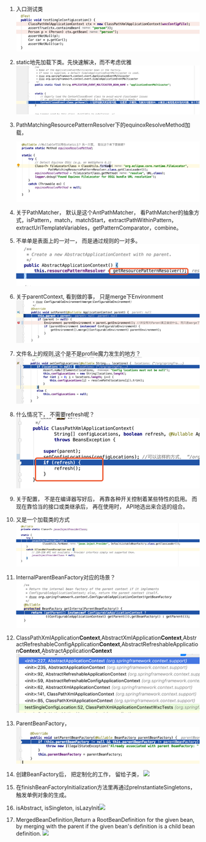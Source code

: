 1. 入口测试类![](/assets/入口测试类.png)
2. static地先加载下类。先快速解决，而不考虑优雅 ![](/assets/static_load_class.png)
3. PathMatchingResourcePatternResolver下的equinoxResolveMethod加载，

    ![](/assets/equinoxResolveMethod_prepare.png)

4. 关于PathMatcher， 默认是这个AntPathMatcher， 看PathMatcher的抽象方式，isPattern，match，matchStart，extractPathWithinPattern，extractUriTemplateVariables，getPatternComparator，combine。

5. 不单单是表面上的一对一， 而是通过规则的一对多。 ![](/assets/pattern_resolver.png)

6. 关于parentContext, 看到做的事， 只是merge下Environment![](/assets/mergeEnvironment.png)

7. 文件名上的规则,这个是不是profile魔力发生的地方？![](/assets/file_name_rule.png)

8. 什么情况下， 不需要refresh呢？ ![](/assets/when_not_refresh.png)

9. 关于配置， 不是在编译器写好后， 再靠各种开关控制着某些特性的启用。 而现在靠恰当的接口或类继承后， 再在使用时， API地选出来合适的组合。

10. 又是一个加载类的方式![](/assets/another_class_loader_example.png)

11. InternalParentBeanFactory对应的场景？![](/assets/internalParentBeanFactory.png)

12. ClassPathXmlApplication**Context**,AbstractXmlApplication**Context**,AbstractRefreshableConfigApplication**Context**,AbstractRefreshableApplication**Context**,AbstractApplication**Context**![](/assets/contexts.png)

13. ParentBeanFactory， ![](/assets/setParentBeanFactory.png)

14. 创建BeanFactory后， 把定制化的工作， 留给子类， ![](/assets/customizeBeanFactory_in_child_class.png)

15. 在finishBeanFactoryInitialization方法里再通过preInstantiateSingletons， 触发单例对象的生成。 

16. isAbstract, isSingleton, isLazyInit![](/assets/beanDefinition_Abstract_singleton_lazyinit.png)

17. MergedBeanDefinition,Return a RootBeanDefinition for the given bean, by merging with the parent if the given bean's definition is a child bean definition. ![](/assets/mergedBeanDefinitions.png)





